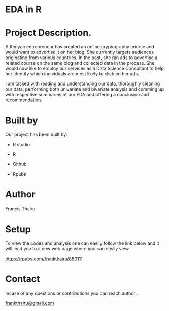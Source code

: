 # EDA in R

# Project Description.

A Kenyan entrepreneur has created an online cryptography course and would want to advertise it on her blog. She currently targets audiences originating from various countries. In the past, she ran ads to advertise a related course on the same blog and collected data in the process. She would now like to employ our services as a Data Science Consultant to help her identify which individuals are most likely to click on her ads.

I am tasked with reading and understanding our data, thoroughly cleaning our data, performing both univariate and bivariate analysis and comming up with respective summaries of our EDA and offering a conclusion and recommendation.
# Built by
Our project has been built by:

* R studio

* R 

* Github

* Rpubs

# Author

Francis Thairu

# Setup

To view the codes and analysis one can easily follow the link below and it will lead you to a new web page where you can easily view.

https://rpubs.com/frankthairu/880111

# Contact

Incase of any questions or contributions you can reach author .

frankthairu@gmail.com
